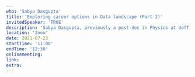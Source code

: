 ```yaml
---
who: 'Sabya Dasgupta'
title: 'Exploring career options in Data landscape (Part 2)'
invitedSpeaker: 'TRUE'
description: 'Sabya Dasgupta, previously a post-doc in Physics at UofT and now senior manager at Loblaw Companies, discusses his thoughts on career paths in the field.'
location: 'Zoom'
date: 2021-07-23
startTime: '11:00'
endTime: '12:30'
onlinemeeting: 
link: 
extra: 
---
```

